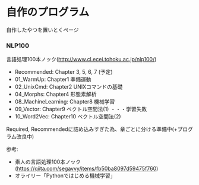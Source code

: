 # 自作のプログラム
自作したやつを置いとくページ

### NLP100
言語処理100本ノック(http://www.cl.ecei.tohoku.ac.jp/nlp100/)
- Recommended: Chapter 3, 5, 6, 7 (予定)
- 01_WarmUp: Chapter1 準備運動
- 02_UnixCmd: Chapter2 UNIXコマンドの基礎
- 04_Morphs: Chapter4 形態素解析
- 08_MachineLearning: Chapter8 機械学習
- 09_Vector: Chapter9 ベクトル空間法(1) ・・・学習失敗
- 10_Word2Vec: Chapter10 ベクトル空間法(2)

Required, Recommendedに詰め込みすぎた為、章ごとに分ける準備中(+プログラム改良中)

参考:
* 素人の言語処理100本ノック(https://qiita.com/segavvy/items/fb50ba8097d59475f760)
* オライリー「Pythonではじめる機械学習」
